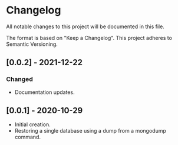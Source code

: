 # Changelog
All notable changes to this project will be documented in this file.

The format is based on "Keep a Changelog".  This project adheres to Semantic Versioning.


## [0.0.2] - 2021-12-22
### Changed
- Documentation updates.


## [0.0.1] - 2020-10-29
- Initial creation.
- Restoring a single database using a dump from a mongodump command.

